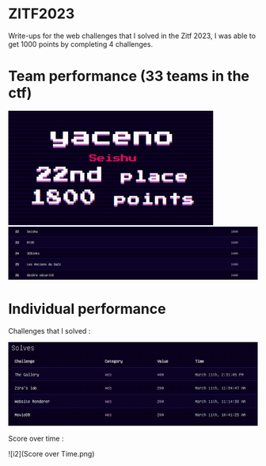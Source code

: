 # ZITF2023
Write-ups for the web challenges that I solved in the Zitf 2023, I was able to get 1000 points by completing 4 challenges.

# Team performance (33 teams in the ctf)

![i2](points.jpg)
![i2](classement.jpg)

# Individual performance

Challenges that I solved :

![i2](challs.jpg)

Score over time :

![i2](Score over Time.png)
